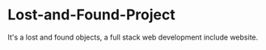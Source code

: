 # Lost-and-Found-Project
It's a lost and found objects, a full stack web development include website.
